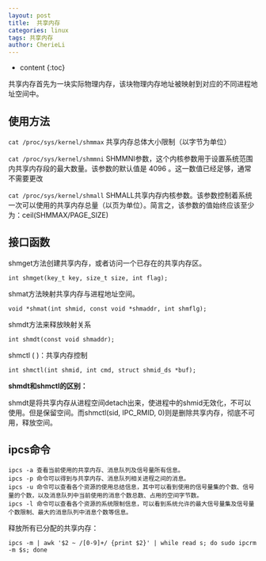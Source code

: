 ```yaml
---
layout: post
title:  共享内存
categories: linux
tags: 共享内存
author: CherieLi
---
```


* content
{:toc}  

共享内存首先为一块实际物理内存，该块物理内存地址被映射到对应的不同进程地址空间中。



## 使用方法

`cat /proc/sys/kernel/shmmax` 共享内存总体大小限制（以字节为单位）

`cat /proc/sys/kernel/shmmni` SHMMNI参数，这个内核参数用于设置系统范围内共享内存段的最大数量。该参数的默认值是 4096 。这一数值已经足够，通常不需要更改

`cat /proc/sys/kernel/shmall` SHMALL共享内存内核参数。该参数控制着系统一次可以使用的共享内存总量（以页为单位）。简言之，该参数的值始终应该至少为：ceil(SHMMAX/PAGE_SIZE)

## 接口函数

shmget方法创建共享内存，或者访问一个已存在的共享内存区。

```
int shmget(key_t key, size_t size, int flag);
```

shmat方法映射共享内存与进程地址空间。

```
void *shmat(int shmid, const void *shmaddr, int shmflg);
```

shmdt方法来释放映射关系

```
int shmdt(const void shmaddr);
```

shmctl ( )：共享内存控制

```
int shmctl(int shmid, int cmd, struct shmid_ds *buf);
```

**shmdt和shmctl的区别：**

shmdt是将共享内存从进程空间detach出来，使进程中的shmid无效化，不可以使用。但是保留空间。而shmctl(sid, IPC_RMID, 0)则是删除共享内存，彻底不可用，释放空间。


## ipcs命令
```
ipcs -a 查看当前使用的共享内存、消息队列及信号量所有信息。
ipcs -p 命令可以得到与共享内存、消息队列相关进程之间的消息。
ipcs -u 命令可以查看各个资源的使用总结信息，其中可以看到使用的信号量集的个数、信号量的个数，以及消息队列中当前使用的消息个数总数、占用的空间字节数。
ipcs -l 命令可以查看各个资源的系统限制信息，可以看到系统允许的最大信号量集及信号量个数限制、最大的消息队列中消息个数等信息。
```

释放所有已分配的共享内存：
```
ipcs -m | awk '$2 ~ /[0-9]+/ {print $2}' | while read s; do sudo ipcrm -m $s; done
```

